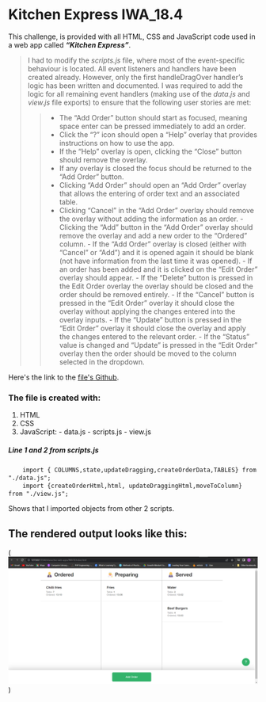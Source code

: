 # Kitchen Express IWA_18.4 

This challenge, is provided with all HTML, CSS and JavaScript code used in a web app called ***“Kitchen Express”***.

> I had to modify the *scripts.js* file, where most of the event-specific behaviour is located. All event listeners and handlers have been created already. However, only the first handleDragOver handler’s logic has been written and documented. I was required to add the logic for all remaining event handlers (making use of the *data.js* and *view.js* file exports) to ensure that the following user stories are met:
> 
>>    - The “Add Order” button should start as focused, meaning space enter can be pressed immediately to add an order.
>>    - Click the “?” icon should open a “Help” overlay that provides instructions on how to use the app.
>>    - If the “Help” overlay is open, clicking the “Close” button should remove the overlay.
>>    - If any overlay is closed the focus should be returned to the “Add Order” button.
>>    - Clicking “Add Order” should open an “Add Order” overlay that allows the entering of order text and an associated table.
>>    - Clicking “Cancel” in the “Add Order” overlay should remove the overlay without adding the information as an order.
>>     - Clicking the “Add” button in the “Add Order” overlay should remove the overlay and add a new order to the “Ordered” column.
>>     - If the “Add Order” overlay is closed (either with “Cancel” or “Add”) and it is opened again it should be blank (not have information from the last time it was opened).
>>     - If an order has been added and it is clicked on the “Edit Order” overlay should appear.
>>     - If the “Delete” button is pressed in the Edit Order overlay the overlay should be closed and the order should be removed entirely.
>>     - If the “Cancel” button is pressed in the “Edit Order” overlay it should close the overlay without applying the changes entered into the overlay inputs.
>>     - If the “Update” button is pressed in the “Edit Order” overlay it should close the overlay and apply the changes entered to the relevant order.
>>     - If the “Status” value is changed and “Update” is pressed in the “Edit Order” overlay then the order should be moved to the column selected in the dropdown.
>

Here's the link to the [file's Github](https://github.com/Ato-Mothibi/interactive-web-apps.git).

### The file is created with:

1. HTML 
2. CSS
3. JavaScript: 
        - data.js
        - scripts.js
        - view.js

##### Line 1 and 2 from ***scripts.js***

        import { COLUMNS,state,updateDragging,createOrderData,TABLES} from "./data.js";
        import {createOrderHtml,html, updateDraggingHtml,moveToColumn} from "./view.js";   

Shows that I imported objects from other 2 scripts.

## The rendered output looks like this:

(![Interphase of the project](image/interphase.png))